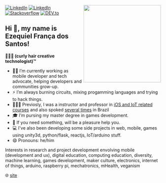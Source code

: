 
<img align="right" width="250" src="https://raw.githubusercontent.com/ezefranca/ezefranca/master/octocat.png"/>
</div>
<a href="https://www.twitter.com/ezefranca" target="_blank"><img src="https://img.shields.io/badge/Twitter-%230077B5.svg?&style=flat-square&logo=twitter&logoColor=white" alt="LinkedIn"></a>
<a href="https://www.linkedin.com/in/ezefranca" target="_blank"><img src="https://img.shields.io/badge/LinkedIn-%230077B5.svg?&style=flat-square&logo=linkedin&logoColor=white" alt="LinkedIn"></a>
<a href="https://stackoverflow.com/users/2773779" target="_blank"><img src="https://img.shields.io/badge/-Stackoverflow-4CA143?style=flat-square&logo=Stackoverflow&logoColor=white" alt="Stackoverflow"></a>
<a href="https://dev.to/ezefranca" target="_blank"><img src="https://img.shields.io/badge/DEV-%230A0A0A.svg?&style=flat-square&logo=DEV.to&logoColor=white" alt="DEV.to"></a>
</div>


## Hi 👋, my name is Ezequiel França dos Santos! 

<b> 👨🏻‍🦱 (curly hair creative technologist)™ </b>

- 📱🥑 I’m currently working as mobile developer and tech advocate, helping developers and communities grow-up.
- ⚡️ I’m always burning circuits, mixing progamming languages and trying to hack things.
- 👨🏻‍🏫 Previosly, I was a instructor and professor in [iOS and IoT related courses](https://github.com/ezefranca/ezefranca.github.io/blob/master/curriculo.md#experi%C3%AAncia-com-doc%C3%AAncia) and also spoked [several times](https://github.com/ezefranca/ezefranca.github.io/blob/master/curriculo.md#eventos-e-palestras) in Brazil 
- 🎓 I’m pursing my master degree in games development.
- 💬 If you need something, will be a pleasure help you.
- :computer: I've also been developing some side projects in web, mobile, games using unity3d, python/flask, reactjs, IoT/arduino stuff.
- 😄 Pronouns: he/him

Interests in research and project development envolving mobile (development and ux), digital education, computing education, diversity, machine learning, games development, maker culture, electronics, internet of things, arduino, raspberry pi, mechatronics, mHealth, veganism

🌐 [site](https://ezequiel.app/)




